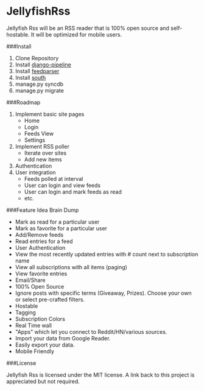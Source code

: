 JellyfishRss
============

Jellyfish Rss will be an RSS reader that is 100% open source and self-hostable. It will be optimized for mobile users.

###Install

1. Clone Repository
2. Install [django-pipeline](https://github.com/cyberdelia/django-pipeline)
3. Install [feedparser](https://pypi.python.org/pypi/feedparser)
4. Install [south](http://south.readthedocs.org/en/latest/installation.html)
5. manage.py syncdb
6. manage.py migrate

###Roadmap
1. Implement basic site pages
	- Home
	- Login
	- Feeds View
	- Settings
2. Implement RSS poller
	- Iterate over sites
	- Add new items
3. Authentication
4. User integration
	- Feeds polled at interval
	- User can login and view feeds
	- User can login and mark feeds as read
	- etc.

###Feature Idea Brain Dump

+ Mark as read for a particular user
+ Mark as favorite for a particular user
+ Add/Remove feeds
+ Read entries for a feed
+ User Authentication
+ View the most recently updated entries with # count next to subscription name
+ View all subscriptions with all items (paging)
+ View favorite entries
+ Email/Share
+ 100% Open Source
+ Ignore posts with specific terms (Giveaway, Prizes). Choose your own or select pre-crafted filters.
+ Hostable 
+ Tagging
+ Subscription Colors
+ Real Time wall
+ "Apps" which let you connect to Reddit/HN/various sources. 
+ Import your data from Google Reader.
+ Easily export your data.
+ Mobile Friendly 

###License

Jellyfish Rss is licensed under the MIT license. A link back to this project is appreciated but not required.